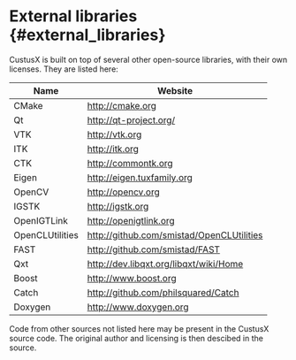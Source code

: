 External libraries {#external_libraries}
===================

CustusX is built on top of several other open-source libraries, with their own licenses.
They are listed here:

| Name              | Website
| ----------------- | -----------------------------
| CMake             | <http://cmake.org>
| Qt                | <http://qt-project.org/>
| VTK               | <http://vtk.org>
| ITK               | <http://itk.org>
| CTK               | <http://commontk.org>
| Eigen             | <http://eigen.tuxfamily.org>
| OpenCV            | <http://opencv.org>
| IGSTK             | <http://igstk.org>
| OpenIGTLink       | <http://openigtlink.org>
| OpenCLUtilities   | <http://github.com/smistad/OpenCLUtilities>
| FAST              | <http://github.com/smistad/FAST>
| Qxt               | <http://dev.libqxt.org/libqxt/wiki/Home> 
| Boost             | <http://www.boost.org>
| Catch             | <http://github.com/philsquared/Catch>
| Doxygen           | <http://www.doxygen.org>

Code from other sources not listed here may be present in the CustusX source code. The original author
and licensing is then descibed in the source.